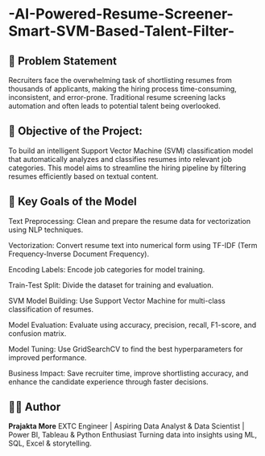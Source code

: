 # -AI-Powered-Resume-Screener-Smart-SVM-Based-Talent-Filter-
## 📌 Problem Statement
Recruiters face the overwhelming task of shortlisting resumes from thousands of applicants, making the hiring process time-consuming, inconsistent, and error-prone. Traditional resume screening lacks automation and often leads to potential talent being overlooked.

## 🎯 Objective of the Project:
To build an intelligent Support Vector Machine (SVM) classification model that automatically analyzes and classifies resumes into relevant job categories. This model aims to streamline the hiring pipeline by filtering resumes efficiently based on textual content.

## 🎯 Key Goals of the Model
Text Preprocessing: Clean and prepare the resume data for vectorization using NLP techniques.

Vectorization: Convert resume text into numerical form using TF-IDF (Term Frequency-Inverse Document Frequency).

Encoding Labels: Encode job categories for model training.

Train-Test Split: Divide the dataset for training and evaluation.

SVM Model Building: Use Support Vector Machine for multi-class classification of resumes.

Model Evaluation: Evaluate using accuracy, precision, recall, F1-score, and confusion matrix.

Model Tuning: Use GridSearchCV to find the best hyperparameters for improved performance.

Business Impact: Save recruiter time, improve shortlisting accuracy, and enhance the candidate experience through faster decisions.

## 👩‍💻 Author
**Prajakta More**
EXTC Engineer | Aspiring Data Analyst & Data Scientist |
Power BI, Tableau & Python Enthusiast
Turning data into insights using ML, SQL, Excel & storytelling.
